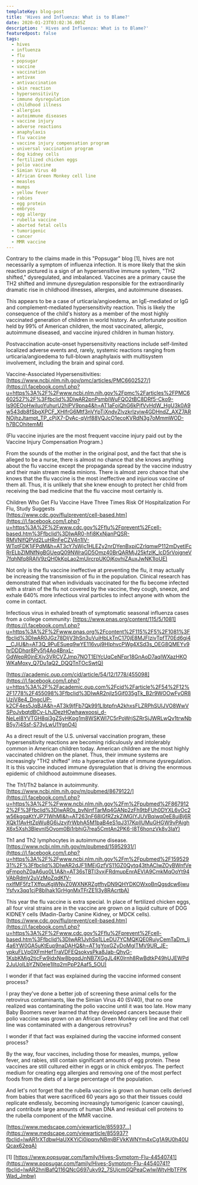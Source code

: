 ```yaml
---
templateKey: blog-post
title: 'Hives and Influenza: What is to Blame?'
date: 2020-01-23T03:02:36.005Z
description: ' Hives and Influenza: What is to Blame?'
featuredpost: false
tags:
  - hives
  - influenza
  - flu
  - popsugar
  - vaccine
  - vaccination
  - antivax
  - antivaccination
  - skin reaction
  - hypersensitivity
  - immune dysregulation
  - childhood illness
  - allergies
  - autoimmune diseases
  - vaccine injury
  - adverse reactions
  - anaphylaxis
  - flu vaccine
  - vaccine injury compensation program
  - universal vaccination program
  - dog kidney cells
  - fertilized chicken eggs
  - polio vaccine
  - Simian Virus 40
  - African Green Monkey cell line
  - measles
  - mumps
  - yellow fever
  - rabies
  - egg protein
  - embryos
  - egg allergy
  - rubella vaccine
  - aborted fetal cells
  - tumorigenic
  - cancer
  - MMR vaccine
---
```

Contrary to the claims made in this "Popsugar" blog \[1], hives are not necessarily a symptom of influenza infection. It is more likely that the skin reaction pictured is a sign of an hypersensitive immune system, "TH2 shifted," dysregulated, and imbalanced. Vaccines are a primary cause the TH2 shifted and immune dysregulation responsible for the extraordinarily dramatic rise in childhood illnesses, allergies, and autoimmune diseases.

This appears to be a case of urticaria/angioedema, an IgE–mediated or IgG and complement-mediated hypersensitivity reaction. This is likely the consequence of the child's history as a member of the most highly vaccinated generation of children in world history. An unfortunate position held by 99% of American children, the most vaccinated, allergic, autoimmune diseased, and vaccine injured children in human history.

Postvaccination acute-onset hypersensitivity reactions include self-limited localized adverse events and, rarely, systemic reactions ranging from urticaria/angioedema to full-blown anaphylaxis with multisystem involvement, including the brain and spinal cord.

Vaccine-Associated Hypersensitivities: [https://www.ncbi.nlm.nih.gov/pmc/articles/PMC6602527/](https://l.facebook.com/l.php?u=https%3A%2F%2Fwww.ncbi.nlm.nih.gov%2Fpmc%2Farticles%2FPMC6602527%2F%3Ffbclid%3DIwAR2pnPsmbIWuFQO2tBC8DRf5-Cko9-ls90EOoHwiluoYuhurU2hlPV9pna4&h=AT1aFoiQhG6kPjfVvHdW_HgU3k0A9w543db8fSbgXPCF_XHlfrG6Mtf3nVYpTiXndvZlvzkrlzyjw4GDHndZ_AXZ7ARNOjhzJtampt_TP_cPjX7-DvAc-qVrf88VQJcO1ecoKVRdN3g7oMmmWOD-h7BCOhitemM)

(Flu vaccine injuries are the most frequent vaccine injury paid out by the Vaccine Injury Compensation Program.)

From the sounds of the mother in the original post, and the fact that she is alleged to be a nurse, there is almost no chance that she knows anything about the flu vaccine except the propaganda spread by the vaccine industry and their main stream media minions. There is almost zero chance that she knows that the flu vaccine is the most ineffective and injurious vaccine of them all. Thus, it is unlikely that she knew enough to protect her child from receiving the bad medicine that the flu vaccine most certainly is.

Children Who Get Flu Vaccine Have Three Times Risk Of Hospitalization For Flu, Study Suggests\
 [https://www.cdc.gov/flu/prevent/cell-based.htm](https://l.facebook.com/l.php?u=https%3A%2F%2Fwww.cdc.gov%2Fflu%2Fprevent%2Fcell-based.htm%3Ffbclid%3DIwAR0-hfi8KxNjanPQSR-RMVNlfQPVd2LuHRnFeCZV4n1IV-WTptFDK1jFPdM&h=AT3cY7sWjc1HLEZy2nrDYenBxpiCZrlqmwP112mDyetIFcRrELbZIMNfNgBGUeqQ09NWraGD5Omz40BrQARMjJ25kfzIK_lcD5rVojgneV7fqhNfq8RAIV9zQH0kKpLao2mUircrpUKOjKovhiZAuxJwNK1IoUE)

Not only is the flu vaccine ineffective at preventing the flu, it may actually be increasing the transmission of flu in the population. Clinical research has demonstrated that when individuals vaccinated for the flu become infected with a strain of the flu not covered by the vaccine, they cough, sneeze, and exhale 640% more infectious viral particles to infect anyone with whom the come in contact.

Infectious virus in exhaled breath of symptomatic seasonal influenza cases from a college community: [https://www.pnas.org/content/115/5/1081](https://l.facebook.com/l.php?u=https%3A%2F%2Fwww.pnas.org%2Fcontent%2F115%2F5%2F1081%3Ffbclid%3DIwAR0JGz78DIjV3hSn3uVuiHbLkTnC170jE8MJFIzivTpfT70Ed6gi4__CJjU&h=AT3Q_9PuESueq9wYE116vuj9HIphvcPWg4XSd3s_OEG8QMEYv9hrDDDhqr8Pv5fj4Ao4BnxL-GdWepR0jnEXjv3VRCVZJmp7NOT1ElYcUqCeNFpr18GnAoD7aqIWXazHKOWKaMoxy_Q7Du1aQ2_DQQTnTOcSwtQ)

[https://academic.oup.com/cid/article/54/12/1778/455098](https://l.facebook.com/l.php?u=https%3A%2F%2Facademic.oup.com%2Fcid%2Farticle%2F54%2F12%2F1778%2F455098%3Ffbclid%3DIwAR2njIz5Gjf035gTk_B2r9WOOwFyOR8UzjV8e4_DngcUP-k2CF4es5JqBJA&h=AT3k9jfFb7Qk991LIbtpfnA2khxsFLZRPhSUIJVO8WwVSPoJvbqtdBCv-LhJDezHOwhawxoosi_d-NeLeI8YVTGH8qi3gZSyHKpg1m8WSKWI7C5rPoWrjSZRrSjJWRLwQv1trwNbB5y7j4Ssf-S73yLwU1YgnO4)

As a direct result of the U.S. universal vaccination program, these hypersensitivity reactions are becoming ridiculously and intolerably common in American children today. American children are the most highly vaccinated children on the planet. Thus, their immune systems are increasingly "TH2 shifted" into a hyperactive state of immune dysregulation. It is this vaccine induced immune dysregulation that is driving the enormous epidemic of childhood autoimmune diseases.

The Th1/Th2 balance in autoimmunity.\
[https://www.ncbi.nlm.nih.gov/m/pubmed/8679122/](https://l.facebook.com/l.php?u=https%3A%2F%2Fwww.ncbi.nlm.nih.gov%2Fm%2Fpubmed%2F8679122%2F%3Ffbclid%3DIwAR0s_bvNinfTarMq4GANp2zFh9tbFUh0DYXL6vOc2w56kggaKtYJP71WhMI&h=AT263nF68lGfRZzkZiMGIYJUVBqiwq0eE8uiBj6RXQk11AvHtZpWu8G6iJzvjfrWbhA5M1baB4eS1qJ317KpIlUMuGHGW9vPAighX6x5Xsh3BlevnI5Ovom0Bi1rbhjG7rea5CmtAn2PK6-I8T6honzVk8v3IaY)

Th1 and Th2 lymphocytes in autoimmune disease.\
[https://www.ncbi.nlm.nih.gov/m/pubmed/15952931/](https://l.facebook.com/l.php?u=https%3A%2F%2Fwww.ncbi.nlm.nih.gov%2Fm%2Fpubmed%2F15952931%2F%3Ffbclid%3DIwAR2dJF1IMEjGzfVS11GZ0Qytq43thAClwZOyBWnfVeqFmpohZ0aA6uo0L1A&h=AT36sTBTl3vxjFRdmupEnrAEVIA9CmkMqOoYt94VAbRdmV2uVzMoZqdKfV-nxlfMF5fzTXffpuKgWNvZ0WXNKRZgtfhyDN9QHYDKOWxoBnQgsdcw6jwuYsfvx3qq1cjP8blhak1GrHgnMxTFrZE1l3y8RAcrtbA)

This year the flu vaccine is extra special. In place of fertilized chicken eggs, all four viral strains are in the vaccine are grown on a liquid culture of DOG KIDNEY cells (Madin-Darby Canine Kidney, or MDCK cells).\
[https://www.cdc.gov/flu/prevent/cell-based.htm](https://l.facebook.com/l.php?u=https%3A%2F%2Fwww.cdc.gov%2Fflu%2Fprevent%2Fcell-based.htm%3Ffbclid%3DIwAR1JvhSp1LLeDU7YCMQKQE0RuiyCemTaDm_Ij4a6YW0GA5uKtEup9naDAHQ&h=AT1gYoxGZyDoMglTMV9UR_JE-ypkuFLVp0XFmHefTraVDFEQsokvsPka8Jab-QhyG-1KsbKMjg2tjcFw9idxNw8bgqdJnNB7XGgJL4K0lrnh8RwBdtkP49hUJEWPd2JuUolLbYZN0eje1lItq2mPpP2Aaf5_5OU)

I wonder if that fact was explained during the vaccine informed consent process?

I pray they've done a better job of screening these animal cells for the retrovirus contaminants, like the Simian Virus 40 (SV40), that no one realized was contaminating the polio vaccine until it was too late. How many Baby Boomers never learned that they developed cancers because their polio vaccine was grown on an African Green Monkey cell line and that cell line was contaminated with a dangerous retrovirus?

I wonder if that fact was explained during the vaccine informed consent process?

By the way, four vaccines, including those for measles, mumps, yellow fever, and rabies, still contain significant amounts of egg protein. These vaccines are still cultured either in eggs or in chick embryos. The perfect medium for creating egg allergies and removing one of the most perfect foods from the diets of a large percentage of the population.

And let's not forget that the rubella vaccine is grown on human cells derived from babies that were sacrificed 60 years ago so that their tissues could replicate endlessly, becoming increasingly tumorigenic (cancer causing), and contribute large amounts of human DNA and residual cell proteins to the rubella component of the MMR vaccine.

[https://www.medscape.com/viewarticle/855937…](https://www.medscape.com/viewarticle/855937?fbclid=IwAR1rXTdbwHaUXKYiCi0ipqnvNBmjBFVkKWNYm4xCg1A9U0h40UQcax62eqA)

\[1] [https://www.popsugar.com/family/Hives-Symptom-Flu-44540741](https://www.popsugar.com/family/Hives-Symptom-Flu-44540741?fbclid=IwAR2hnlBafQ116QNcG697ukv92_7SUjcmGQPeaCwIwiWtyHbTFPKWad_Jmbw)